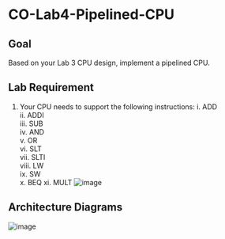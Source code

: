 # CO-Lab4-Pipelined-CPU

## Goal
Based on your Lab 3 CPU design, implement a pipelined CPU.

## Lab Requirement
1. Your CPU needs to support the following instructions:
  i. ADD  
  ii. ADDI  
  iii. SUB  
  iv. AND  
  v. OR  
  vi. SLT  
  vii. SLTI  
  viii. LW  
  ix. SW  
  x. BEQ
  xi. MULT
![image](https://github.com/YHK00103/CO-Lab4-Pipelined-CPU/assets/117156581/74a3710a-0d2d-497d-890b-8bd131a6bbb3)

## Architecture Diagrams
![image](https://github.com/YHK00103/CO-Lab4-Pipelined-CPU/assets/117156581/e341d722-8bb6-445d-8cb6-f160a6c47053)
